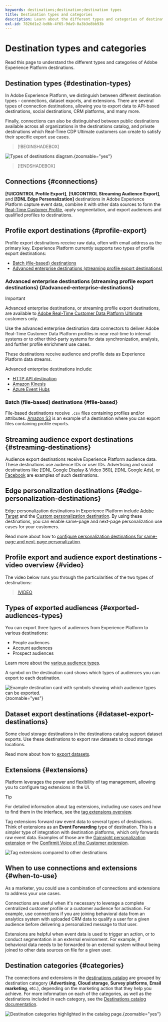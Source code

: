 ```yaml
---
keywords: destinations;destination;destination types
title: Destination types and categories
description: Learn about the different types and categories of destinations in Adobe Experience Platform.
exl-id: 7826d1e2-bd6b-4f65-9da9-0a3b3e8bb93b
---
```

# Destination types and categories

Read this page to understand the different types and categories of Adobe Experience Platform destinations.

## Destination types {#destination-types}

In Adobe Experience Platform, we distinguish between different destination types - connections, dataset exports, and extensions. There are several types of connection destinations, allowing you to export data to API-based destinations, social destinations, CRM platforms, and many more.

Finally, connections can also be distinguished between public destinations available across all organizations in the destinations catalog, and private destinations which Real-Time CDP Ultimate customers can create to satisfy their specific export use cases.

>[!BEGINSHADEBOX]

![Types of destinations diagram.](./assets/destination-types/types-of-destinations-no-highlight.png "Types of destinations diagram."){zoomable="yes"}

>[!ENDSHADEBOX]

## Connections {#connections}

**[!UICONTROL Profile Export]**, **[!UICONTROL Streaming Audience Export]**, and **[!DNL Edge Personalization]** destinations in Adobe Experience Platform capture event data, combine it with other data sources to form the [Real-Time Customer Profile](../profile/home.md), apply segmentation, and export audiences and qualified profiles to destinations. 

## Profile export destinations {#profile-export}

Profile export destinations receive raw data, often with email address as the primary key. Experience Platform currently supports two types of profile export destinations:

* [Batch (file-based) destinations](#file-based)
* [Advanced enterprise destinations (streaming profile export destinations) ](#advanced-enterprise-destinations)

### Advanced enterprise destinations (streaming profile export destinations) {#advanced-enterprise-destinations}

>[!IMPORTANT]
>
>Advanced enterprise destinations, or streaming profile export destinations, are available to [Adobe Real-Time Customer Data Platform Ultimate](https://helpx.adobe.com/legal/product-descriptions/real-time-customer-data-platform.html) customers only.

Use the advanced enterprise destination data connectors to deliver Adobe Real-Time Customer Data Platform profiles in near real-time to internal systems or to other third-party systems for data synchronization, analysis, and further profile enrichment use cases.

These destinations receive audience and profile data as Experience Platform data streams.

Advanced enterprise destinations include:

* [HTTP API destination](catalog/streaming/http-destination.md)
* [Amazon Kinesis](catalog/cloud-storage/amazon-kinesis.md)
* [Azure Event Hubs](catalog/cloud-storage/azure-event-hubs.md)

### Batch (file-based) destinations {#file-based}

File-based destinations receive `.csv` files containing profiles and/or attributes. [Amazon S3](catalog/cloud-storage/amazon-s3.md) is an example of a destination where you can export files containing profile exports.

## Streaming audience export destinations {#streaming-destinations}

Audience export destinations receive Experience Platform audience data. These destinations use audience IDs or user IDs. Advertising and social destinations like [[!DNL Google Display & Video 360]](catalog/advertising/google-dv360.md), [[!DNL Google Ads]](catalog/advertising/google-ads-destination.md), or [Facebook](catalog/social/facebook.md) are examples of such destinations.

## Edge personalization destinations {#edge-personalization-destinations}

Edge personalization destinations in Experience Platform include [Adobe Target](/help/destinations/catalog/personalization/adobe-target-connection.md) and the [Custom personalization destination](/help/destinations/catalog/personalization/custom-personalization.md). By using these destinations, you can enable same-page and next-page personalization use cases for your customers.

Read more about how to [configure personalization destinations for same-page and next-page personalization](/help/destinations/ui/activate-edge-personalization-destinations.md).

## Profile export and audience export destinations - video overview {#video}

The video below runs you through the particularities of the two types of destinations:

>[!VIDEO](https://video.tv.adobe.com/v/29707?quality=12)

## Types of exported audiences {#exported-audiences-types}

You can export three types of audiences from Experience Platform to various destinations:

* People audiences
* Account audiences
* Prospect audiences

Learn more about the [various audience types](/help/segmentation/ui/account-audiences.md#terminology).

A symbol on the destination card shows which types of audiences you can export to each destination. 

![Example destination card with symbols showing which audience types can be exported.](/help/destinations/assets/destination-types/types-of-audiences.png "Example destination card with symbols showing which audience types can be exported."){zoomable="yes"}


## Dataset export destinations {#dataset-export-destinations}

Some cloud storage destinations in the destinations catalog support dataset exports. Use these destinations to export raw datasets to cloud storage locations. 

Read more about how to [export datasets](/help/destinations/ui/export-datasets.md).

## Extensions {#extensions}

Platform leverages the power and flexibility of tag management, allowing you to configure tag extensions in the UI. 

>[!TIP]
>
>For detailed information about tag extensions, including use cases and how to find them in the interface, see the [tag extensions overview](./catalog/launch-extensions/overview.md).

Tag extensions forward raw event data to several types of destinations. Think of extensions as an **Event Forwarding** type of destination. This is a simpler type of integration with destination platforms, which only forwards raw event data. Examples of those are the [Gainsight personalization extension](./catalog/personalization/gainsight.md) or the [Confirmit Voice of the Customer extension](./catalog/voice/confirmit-digital-feedback.md).

![Tag extensions compared to other destinations](./assets/common/launch-and-other-destinations.png)

## When to use connections and extensions {#when-to-use}

As a marketer, you could use a combination of connections and extensions to address your use cases.

Connections are useful when it's necessary to leverage a complete centralized customer profile or a customer audience for activation. For example, use connections if you are joining behavioral data from an analytics system with uploaded CRM data to qualify a user for a given audience before delivering a personalized message to that user.

Extensions are helpful when event data is used to trigger an action, or to conduct segmentation in an external environment. For example, if behavioral data needs to be forwarded to an external system without being joined to other data sources on file for a given user.

## Destination categories {#categories}

The connections and extensions in the [destinations catalog](https://platform.adobe.com/destination/catalog) are grouped by destination category (**Advertising**, **Cloud storage**, **Survey platforms**, **Email marketing**, etc.), depending on the marketing action that they help you achieve. For more information on each of the categories, as well as the destinations included in each category, see the [Destinations catalog documentation](./catalog/overview.md).

![Destination categories highlighted in the catalog page.](./assets/destination-types/destination-categories-menu.png "Destination categories highlighted in the catalog page."){zoomable="yes"}
